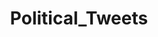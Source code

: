 ---
title: Political_Tweets
crosslinks:
- MarchAgainstTrump
- The_Donald
- ShitPoliticsSays
- all
- HailCorporate
- politics
- shitpost
- gatekeeping
- MensRights
- offmychest
- autotldr
- european
- IAmA
- marchfortrump
- theNew_Donald
- engineering
- CringeAnarchy
- Deleted
- hillaryclinton
- killthosewhodisagree
---